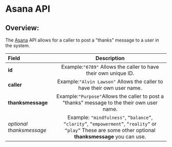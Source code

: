 # Asana API 

## Overview:

The [Asana] API allows for a caller to post a "thanks" message to a user in the system.

| Field         |                               Description                              |
|:---------------|:----------------------------------------------------------------------:|
| **id**            |  Example:`"6789"` Allows the caller to have their own unique ID.      |
| **caller**        |  Example:`"Alvin Lawson"` Allows the caller to have their own user name. |
| **thanksmessage** |  Example:`"Purpose"`Allows the caller to post a "thanks" message to the their own user name.|
| *optional thanksmessage*| Example: `"mindfulness"`, `“balance”`, `“clarity”`, `“empowerment”`, `“reality”` or `“play”` These are some other optional **thanksmessage** you can use.|


[Asana]:https://asana.com/developers/api-reference/users

